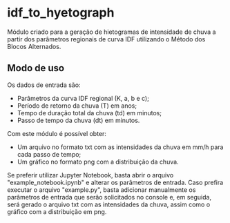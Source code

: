 # idf_to_hyetograph

Módulo criado para a geração de hietogramas de intensidade de chuva a partir dos parâmetros regionais de curva IDF utilizando o Método dos Blocos Alternados.

## Modo de uso

Os dados de entrada são:
- Parâmetros da curva IDF regional (K, a, b e c);
- Período de retorno da chuva (T) em anos;
- Tempo de duração total da chuva (td) em minutos;
- Passo de tempo da chuva (dt) em minutos.

Com este módulo é possível obter:
- Um arquivo no formato txt com as intensidades da chuva em mm/h para cada passo de tempo;
- Um gráfico no formato png com a distribuição da chuva.

Se preferir utilizar Jupyter Notebook, basta abrir o arquivo "example_notebook.ipynb" e alterar os parâmetros de entrada. Caso prefira executar o arquivo "example.py", basta adicionar manualmente os parâmetros de entrada que serão solicitados no console e, em seguida, será gerado o arquivo txt com as intensidades da chuva, assim como o gráfico com a distribuição em png.
